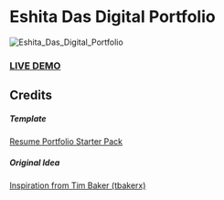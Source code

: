 # Eshita Das Digital Portfolio

![Eshita_Das_Digital_Portfolio](https://github.com/user-attachments/assets/9ec126cb-4b1c-4cfa-927b-813b9878d698)



### <a href="https://edasgh-portfolio-web.vercel.app/">LIVE DEMO</a>

## Credits

##### Template

<a href="https://github.com/sonnysangha/Resume-Portfolio-Starter-pack">Resume Portfolio Starter Pack</a>

##### Original Idea

<a href="https://github.com/tbakerx/react-resume-template/blob/master/README.md">Inspiration from Tim Baker (tbakerx)</a>


